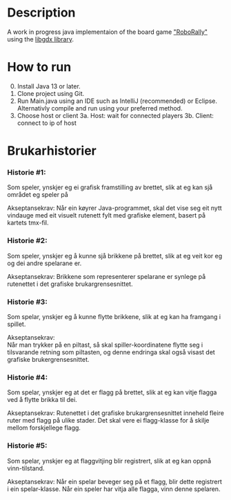 # Description

A work in progress java implementaion of the board game ["RoboRally"](https://en.wikipedia.org/wiki/RoboRally) using the [libgdx library](https://libgdx.com/).


# How to run
0. Install Java 13 or later.
1. Clone project using Git.
2. Run Main.java using an IDE such as IntelliJ (recommended) or Eclipse. Alternativly compile and run using your preferred method.
3. Choose host or client
3a. Host: wait for connected players
3b. Client: connect to ip of host



# Brukarhistorier
 
### Historie #1: 
Som speler, ynskjer eg ei grafisk framstilling av brettet,  slik at eg kan sjå området eg speler på 
 
Akseptansekrav: 
Når ein køyrer Java-programmet, skal det vise seg eit nytt vindauge med eit visuelt rutenett fylt med grafiske element, basert på kartets tmx-fil.
 
 
### Historie #2: 
Som speler, ynskjer eg å kunne sjå brikkene på brettet, slik at eg veit kor eg og dei andre spelarane er.
 
Akseptansekrav: 
Brikkene som representerer spelarane er synlege på rutenettet i det grafiske brukargrensesnittet.
 
### Historie #3: 
Som spelar, ynskjer eg å kunne flytte brikkene, slik at eg kan ha framgang i spillet.
 
Akseptansekrav:  
Når man trykker på en piltast, så skal spiller-koordinatene flytte seg i tilsvarande retning som piltasten, og denne endringa skal også visast det grafiske brukergrensesnittet.
 
### Historie #4: 
Som spelar, ynskjer eg at det er flagg på brettet, slik at eg kan vitje flagga ved å flytte brikka til dei. 
 
Akseptansekrav: 
Rutenettet i det grafiske brukargrensesnittet inneheld fleire ruter med flagg på ulike stader. Det skal vere ei flagg-klasse for å skilje mellom forskjellege flagg. 
 
### Historie #5: 
Som spelar, ynskjer eg at flaggvitjing blir registrert, slik at eg kan oppnå vinn-tilstand. 
 
Akseptansekrav: 
Når ein spelar beveger seg på et flagg, blir dette registrert i ein spelar-klasse. Når ein speler har vitja alle flagga, vinn denne spelaren.



